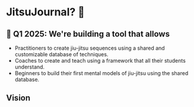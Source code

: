 # JitsuJournal? 🤔

## 🎯 Q1 2025: We're building a tool that allows
- Practitioners to create jiu-jitsu sequences using a shared and customizable database of techniques.
- Coaches to create and teach using a framework that all their students understand.
- Beginners to build their first mental models of jiu-jitsu using the shared database.

## Vision

<!--

**Here are some ideas to get you started:**

🙋‍♀️ A short introduction - what is your organization all about?
🌈 Contribution guidelines - how can the community get involved?
👩‍💻 Useful resources - where can the community find your docs? Is there anything else the community should know?
🍿 Fun facts - what does your team eat for breakfast?
🧙 Remember, you can do mighty things with the power of [Markdown](https://docs.github.com/github/writing-on-github/getting-started-with-writing-and-formatting-on-github/basic-writing-and-formatting-syntax)
-->
